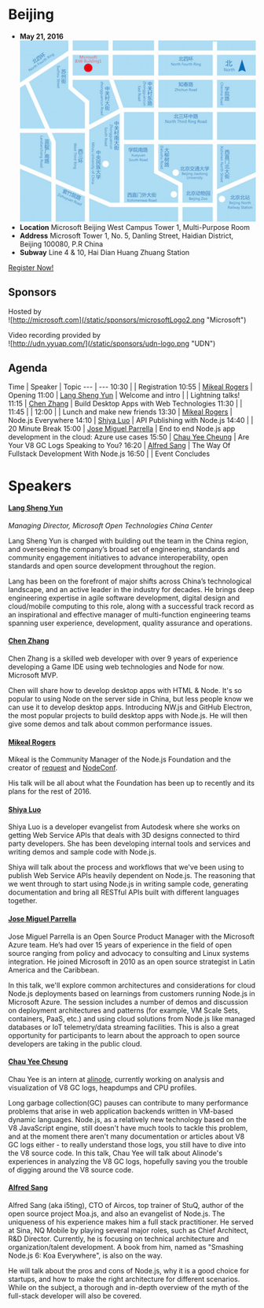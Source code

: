 # Beijing

* **May 21, 2016**
![Microsoft-Beijing](/static/beijing-map.jpg "Beijing location")
* **Location** Microsoft Beijing West Campus Tower 1, Multi-Purpose Room
* **Address** Microsoft Tower 1, No. 5, Danling Street, Haidian District, Beijing 100080, P.R China
* **Subway** Line 4 & 10, Hai Dian Huang Zhuang Station

<a class="button" href="https://www.regonline.com/Register/Checkin.aspx?EventID=1813427">Register Now!</a>

## Sponsors

Hosted by  
![http://microsoft.com](/static/sponsors/microsoftLogo2.png "Microsoft")

Video recording provided by  
![http://udn.yyuap.com/](/static/sponsors/udn-logo.png "UDN")


## Agenda

Time | Speaker | Topic
--- | ---
10:30 |   | Registration
10:55 | [Mikeal Rogers](https://twitter.com/mikeal) | Opening
11:00 | [Lang Sheng Yun](https://www.linkedin.com/in/layun) | Welcome and intro
      |   | Lightning talks!
11:15 | [Chen Zhang](https://github.com/zcxp) | Build Desktop Apps with Web Technologies
11:30 |   |
11:45 |   |
12:00 |   | Lunch and make new friends
13:30 | [Mikeal Rogers](https://twitter.com/mikeal) | Node.js Everywhere
14:10 | [Shiya Luo](https://twitter.com/ShiyaLuo) | API Publishing with Node.js
14:40 |   | 20 Minute Break
15:00 | [Jose Miguel Parrella](https://twitter.com/bureado) | End to end Node.js app development in the cloud: Azure use cases
15:50 | [Chau Yee Cheung](https://github.com/joyeecheung) |  Are Your V8 GC Logs Speaking to You?
16:20 | [Alfred Sang](https://github.com/i5ting) | The Way Of Fullstack Development With Node.js
16:50 |   | Event Concludes

# Speakers

#### [Lang Sheng Yun](https://www.linkedin.com/in/layun)
*Managing Director, Microsoft Open Technologies China Center*

Lang Sheng Yun is charged with building out the team in the China region, and overseeing the company’s broad set of engineering, standards and community engagement initiatives to advance interoperability, open standards and open source development throughout the region.

Lang has been on the forefront of major shifts across China’s technological landscape, and an active leader in the industry for decades. He brings deep engineering expertise in agile software development, digital design and cloud/mobile computing to this role, along with a successful track record as an inspirational and effective manager of multi-function engineering teams spanning user experience, development, quality assurance and operations.


#### [Chen Zhang](https://github.com/zcxp)

Chen Zhang is a skilled web developer with over 9 years of experience developing a Game IDE using web technologies and Node for now. Microsoft MVP.

Chen will share how to develop desktop apps with HTML & Node. It's so popular to using Node on the server side in China, but less people know we can use it to develop desktop apps. Introducing NW.js and GitHub Electron, the most popular projects to build desktop apps with Node.js. He will then give some demos and talk about common performance issues.

#### [Mikeal Rogers](https://twitter.com/mikeal)

Mikeal is the Community Manager of the Node.js Foundation and the creator of
[request](https://github.com/request/request) and [NodeConf](http://www.nodeconf.com).

His talk will be all about what the Foundation has been up to recently and its plans for
the rest of 2016.

#### [Shiya Luo](https://twitter.com/ShiyaLuo)

Shiya Luo is a developer evangelist from Autodesk where she works on getting Web Service APIs that deals with 3D designs connected to third party developers. She has been developing internal tools and services and writing demos and sample code with Node.js.

Shiya will talk about the process and workflows that we've been using to publish Web Service APIs heavily dependent on Node.js. The reasoning that we went through to start using Node.js in writing sample code, generating documentation and bring all RESTful APIs built with different languages together.

#### [Jose Miguel Parrella](https://twitter.com/bureado)

Jose Miguel Parrella is an Open Source Product Manager with the Microsoft Azure team. He’s had over 15 years of experience in the field of open source ranging from policy and advocacy to consulting and Linux systems integration. He joined Microsoft in 2010 as an open source strategist in Latin America and the Caribbean.

In this talk, we'll explore common architectures and considerations for cloud Node.js deployments based on learnings from customers running Node.js in Microsoft Azure. The session includes a number of demos and discussion on deployment architectures and patterns (for example, VM Scale Sets, containers, PaaS, etc.) and using cloud solutions from Node.js like managed databases or IoT telemetry/data streaming facilities. This is also a great opportunity for participants to learn about the approach to open source developers are taking in the public cloud.

#### [Chau Yee Cheung](https://github.com/joyeecheung)
Chau Yee is an intern at [alinode](http://alinode.aliyun.com/), currently working on analysis and visualization of V8 GC logs, heapdumps and CPU profiles.

Long garbage collection(GC) pauses can contribute to many performance problems that arise in web application backends written in VM-based dynamic languages. Node.js, as a relatively new technology based on the V8 JavaScript engine, still doesn't have much tools to tackle this problem, and at the moment there aren't many documentation or articles about V8 GC logs either - to really understand those logs, you still have to dive into the V8 source code. In this talk, Chau Yee will talk about Alinode's experiences in analyzing the V8 GC logs, hopefully saving you the trouble of digging around the V8 source code.

#### [Alfred Sang](https://github.com/i5ting)

Alfred Sang (aka i5ting), CTO of Aircos, top trainer of StuQ, author of the open source project Moa.js, and also an evangelist of Node.js. The uniqueness of his experience makes him a full stack practitioner. He served at Sina, NQ Mobile by playing several major roles, such as Chief Architect, R&D Director. Currently, he is focusing on technical architecture and organization/talent development. A book from him, named as "Smashing Node.js 6: Koa Everywhere", is also on the way.

He will talk about the pros and cons of Node.js, why it is a good choice for startups, and how to make the right architecture for different scenarios. While on the subject, a thorough and in-depth overview of the myth of the full-stack developer will also be covered.

